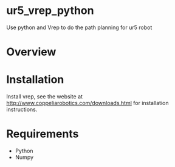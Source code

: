 # ur5_vrep_python
Use python and Vrep to do the path planning for ur5 robot

# Overview

# Installation
Install vrep, see the website at http://www.coppeliarobotics.com/downloads.html for installation instructions.

# Requirements
* Python
* Numpy

